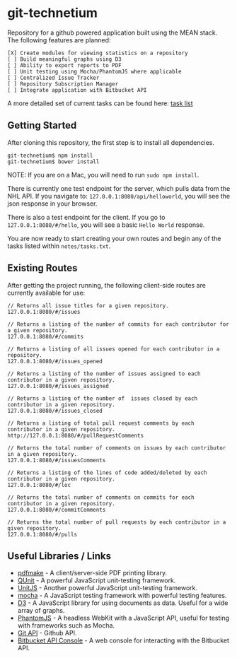 git-technetium
==============

Repository for a github powered application built using the MEAN stack. The following features are planned:

    [X] Create modules for viewing statistics on a repository 
    [ ] Build meaningful graphs using D3 
    [ ] Ability to export reports to PDF
    [ ] Unit testing using Mocha/PhantomJS where applicable
    [ ] Centralized Issue Tracker
    [ ] Repository Subscription Manager
    [ ] Integrate application with Bitbucket API

A more detailed set of current tasks can be found here: [task list](https://github.com/DrkSephy/git-technetium/blob/master/notes/tasks.txt)

Getting Started
---------------

After cloning this repository, the first step is to install all dependencies. 

    git-technetium$ npm install
    git-technetium$ bower install

NOTE: If you are on a Mac, you will need to run `sudo npm install`. 

There is currently one test endpoint for the server, which pulls data from the NHL API. If you navigate to:
`127.0.0.1:8080/api/helloworld`, you will see the json response in your browser.

There is also a test endpoint for the client. If you go to `127.0.0.1:8080/#/hello`, you will see a basic
`Hello World` response. 

You are now ready to start creating your own routes and begin any of the tasks listed within `notes/tasks.txt`.

Existing Routes
---------------

After getting the project running, the following client-side routes are currently available for use: 
    
    // Returns all issue titles for a given repository.
    127.0.0.1:8080/#/issues

    // Returns a listing of the number of commits for each contributor for a given repository.
    127.0.0.1:8080/#/commits

    // Returns a listing of all issues opened for each contributor in a repository.
    127.0.0.1:8080/#/issues_opened

    // Returns a listing of the number of issues assigned to each contributor in a given repository.
    127.0.0.1:8080/#/issues_assigned

    // Returns a listing of the number of  issues closed by each contributor in a given repository.
    127.0.0.1:8080/#/issues_closed

    // Returns a listing of total pull request comments by each contributor in a given repository.
    http://127.0.0.1:8080/#/pullRequestComments

    // Returns the total number of comments on issues by each contributor in a given repository.
    127.0.0.1:8080/#/issuesComments

    // Returns a listing of the lines of code added/deleted by each contributor in a given repository.
    127.0.0.1:8080/#/loc

    // Returns the total number of comments on commits for each contributor in a given repository.
    127.0.0.1:8080/#/commitComments

    // Returns the total number of pull requests by each contributor in a given repository.
    127.0.0.1:8080/#/pulls


Useful Libraries / Links
------------------------

* [pdfmake](http://pdfmake.org/#/) - A client/server-side PDF printing library.
* [QUnit](http://qunitjs.com/) - A powerful JavaScript unit-testing framework.
* [UnitJS](http://unitjs.com/) - Another powerful JavaScript unit-testing framework. 
* [mocha](http://visionmedia.github.io/mocha/) - A JavaScript testing framework with powerful testing features. 
* [D3](http://d3js.org/) - A JavaScript library for using documents as data. Useful for a wide array of graphs.
* [PhantomJS](http://phantomjs.org/) - A headless WebKit with a JavaScript API, useful for testing with frameworks such as Mocha.
* [Git API](https://developer.github.com/v3/) - Github API.
* [Bitbucket API Console](http://restbrowser.bitbucket.org/) - A web console for interacting with the Bitbucket API.



